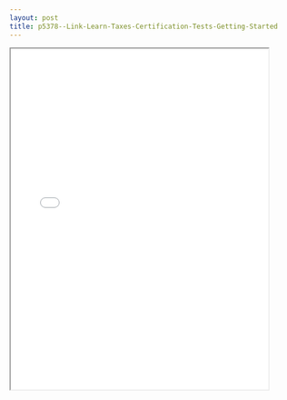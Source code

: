 ```yaml
---
layout: post
title: p5378--Link-Learn-Taxes-Certification-Tests-Getting-Started
---
```


<div class="pdf-container">
<iframe src="/ea/assets/pdfs/p5378--Link-Learn-Taxes-Certification-Tests-Getting-Started.pdf" height="600" width="90%" allowFullScreen="true"></iframe>
</div>

